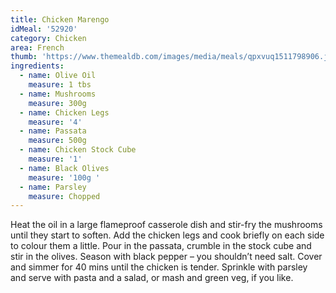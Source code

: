 ```yaml
---
title: Chicken Marengo
idMeal: '52920'
category: Chicken
area: French
thumb: 'https://www.themealdb.com/images/media/meals/qpxvuq1511798906.jpg'
ingredients:
  - name: Olive Oil
    measure: 1 tbs
  - name: Mushrooms
    measure: 300g
  - name: Chicken Legs
    measure: '4'
  - name: Passata
    measure: 500g
  - name: Chicken Stock Cube
    measure: '1'
  - name: Black Olives
    measure: '100g '
  - name: Parsley
    measure: Chopped
---
```

Heat the oil in a large flameproof casserole dish and stir-fry the mushrooms until they start to soften. Add the chicken legs and cook briefly on each side to colour them a little.
Pour in the passata, crumble in the stock cube and stir in the olives. Season with black pepper – you shouldn’t need salt. Cover and simmer for 40 mins until the chicken is tender. Sprinkle with parsley and serve with pasta and a salad, or mash and green veg, if you like.
